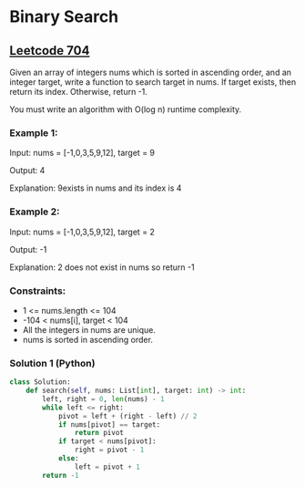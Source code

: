 # Binary Search

## [Leetcode 704](https://leetcode.com/problems/binary-search/)

Given an array of integers nums which is sorted in ascending order, and an integer target, write a function to search target in nums. If target exists, then return its index. Otherwise, return -1.

You must write an algorithm with O(log n) runtime complexity.

 

### Example 1:

Input: nums = [-1,0,3,5,9,12], target = 9

Output: 4

Explanation: 9exists in nums and its index is 4

### Example 2:

Input: nums = [-1,0,3,5,9,12], target = 2

Output: -1

Explanation: 2 does not exist in nums so return -1
 

### Constraints:

* 1 <= nums.length <= 104
* -104 < nums[i], target < 104
* All the integers in nums are unique.
* nums is sorted in ascending order.


### Solution 1 (Python)

```python
class Solution:
    def search(self, nums: List[int], target: int) -> int:
        left, right = 0, len(nums) - 1
        while left <= right:
            pivot = left + (right - left) // 2
            if nums[pivot] == target:
                return pivot
            if target < nums[pivot]:
                right = pivot - 1
            else:
                left = pivot + 1
        return -1
```


